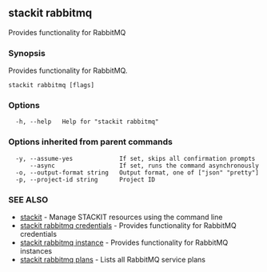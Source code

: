 ## stackit rabbitmq

Provides functionality for RabbitMQ

### Synopsis

Provides functionality for RabbitMQ.

```
stackit rabbitmq [flags]
```

### Options

```
  -h, --help   Help for "stackit rabbitmq"
```

### Options inherited from parent commands

```
  -y, --assume-yes             If set, skips all confirmation prompts
      --async                  If set, runs the command asynchronously
  -o, --output-format string   Output format, one of ["json" "pretty"]
  -p, --project-id string      Project ID
```

### SEE ALSO

* [stackit](./stackit.md)	 - Manage STACKIT resources using the command line
* [stackit rabbitmq credentials](./stackit_rabbitmq_credentials.md)	 - Provides functionality for RabbitMQ credentials
* [stackit rabbitmq instance](./stackit_rabbitmq_instance.md)	 - Provides functionality for RabbitMQ instances
* [stackit rabbitmq plans](./stackit_rabbitmq_plans.md)	 - Lists all RabbitMQ service plans

